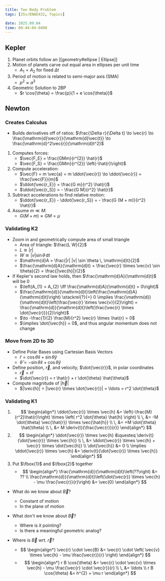 ```yaml
---
title: Two Body Problem
tags: [25s/ENAE432, Topics]

date: 2025.09.04
time: 09:44:04-0400
---
```


<!-- - TODO: image of two body problem -->

## Kepler

1. Planet orbits follow an [[geometry#ellipse | Ellipse]]
2. Motion of planets carve out equal area in ellipses per unit time
    - $A_{1} = A_{2}$ for fixed $\Delta t$
3. Period of motion is related to semi-major axis (SMA)
    - $p^2 \approx a^3$
4. Geometric Solution to 2BP
    - $r \cos{\theta} = \frac{p}{1 + e \cos{\theta}}$

## Newton

<!-- - TODO: image of two body problem with forces -->

### Creates Calculus

- Builds derivatives off of ratios: $\frac{\Delta r}{\Delta t} \to \vec{r} \to \frac{\mathrm{d}\vec{r}}{\mathrm{d}\vec{t}} \to \frac{\mathrm{d}^2\vec{r}}{\mathrm{d}t^2}$

1. Computes forces:
    - $\vec{F_E} = \frac{GMm}{r^{2}} \hat{r}$
    - $\vec{F_S} = \frac{GMm}{r^{2}} \left(-\hat{r}\right)$
2. Compute acceleration:
    - $\vec{F} = m \vec{a} = m \ddot{\vec{r}} \to \ddot{\vec{r}} = \frac{\vec{F}}{m}$
    - $\ddot{\vec{r_E}} = \frac{G m}{r^2} \hat{r}$
    - $\ddot{\vec{r_S}} = - \frac{G M}{r^2} \hat{r}$
3. Subtract accelerations to find relative motion:
    - $\ddot{\vec{r_E}} - \ddot{\vec{r_S}} = - \frac{G (M + m)}{r^2} \hat{r}$
4. Assume $m \ll M$:
    - $G (M + m) \approx G M = \mu$

### Validating K2

- Zoom in and geometrically compute area of small triangle
    <!-- - TODO: image of forces with triangle small area -->
    - Area of triangle: $\frac{L W}{2}$
    - $L \approxeq |r|$
    - $W \approxeq |v|\sin{\theta} \, \mathrm{d}t$
    - $\mathrm{d}A = \frac{|r| |v| \sin \theta \, \mathrm{d}t}{2}$
    - $\frac{\mathrm{d}A}{\mathrm{d}t} = \frac{\vec{r} \times \vec{v} \sin \theta}{2} = \frac{|\vec{h}|}{2}$
- If Kepler's second law holds, then $\frac{\mathrm{d}A}{\mathrm{d}t}$ will be $0$
    - $\left(A_{1} = A_{2} \iff \frac{\mathrm{d}A}{\mathrm{d}t} = 0\right)$
    - $\frac{\mathrm{d}}{\mathrm{d}t}\left(\frac{\mathrm{d}A}{\mathrm{d}t}\right) \stackrel{?}{=} 0 \implies \frac{\mathrm{d}}{\mathrm{d}t}\left(\frac{\vec{r} \times \vec{v}}{2}\right) = \frac{\mathrm{d}}{\mathrm{d}t}\left(\frac{\vec{r} \times \dot{\vec{r}}}{2}\right)$
    - $\to -\frac{1}{2} \frac{M}{r^2} \vec{r} \times \hat{r} = 0$
    - $\implies \dot{\vec{h}} = 0$, and thus angular momentum does not change

### Move from 2D to 3D

- Define Polar Bases using Cartesian Basis Vectors
    - $\hat{r} = \cos \theta \hat{x} + \sin \theta \hat{y}$
    - $\hat{\theta} = - \sin \theta \hat{x} + \cos \theta \hat{y}$
- Define position, $\vec{r}$, and velocity, $\dot{\vec{r}}$, in polar coordinates
    - $\vec{r} = r \hat{r}$
    - $\dot{\vec{r}} = r \hat{r} + r \dot{\theta} \hat{\theta}$
- Compute magnitude of $|\vec{h}|$
    - $|\vec{h}| = |\vec{r} \times \dot{\vec{r}}| = \ldots = r^2 \dot{\theta}$

### Validating K1

1. $$
        \begin{align*}
            \ddot{\vec{r}} \times \vec{h} &= \left(-\frac{M}{r^2}\hat{r}\right) \times \left( r^2 \dot{\theta} \hat{h} \right) \\
            \, &= -M \dot{\theta} \vec{\hat{r}} \times \vec{\hat{h}} \\
            \, &= +M \dot{\theta} \hat{\theta} \\
            \, &= M \deriv{t}{\frac{\vec{r}}{r}}
        \end{align*}
   $$
2. $$
        \begin{align*}
            \ddot{\vec{r}} \times \vec{h} &\questeq \deriv{t}{\dot{\vec{r}} \times \vec{h}} \\
            \, &= \ddot{\vec{r}} \times \vec{h} + \vec{r} \times \dot{\vec{h}} \\
            \dot{\vec{h}} &= 0 \\
            \implies \ddot{\vec{r}} \times \vec{h} &= \deriv{t}{\dot{\vec{r}} \times \vec{h}}
        \end{align*}
   $$
3. Put $\fbox{1}$ and $\fbox{2}$ together
    - $$
        \begin{align*}
            \frac{\mathrm{d}}{\mathrm{d}t}\left(??\right) &= ?? \\
            \frac{\mathrm{d}}{\mathrm{d}t}\left(\dot{\vec{r}} \times \vec{h} - \mu \frac{\vec{r}}{r}\right) &= \vec{0}
        \end{align*}
      $$

- What do we know about $\vec{B}$?
    - Constant of motion
    - In the plane of motion
- What don't we know about $\vec{B}$?

    - Where is it pointing?
    - Is there a meaningful geometric analog?

- Where is $\vec{B}$ wrt. $\vec{r}$?
    - $$
        \begin{align*}
            \vec{r} \cdot \vec{B} &= \vec{r} \cdot \left( \vec{v} \times \vec{h} - \mu \frac{\vec{r}}{r} \right)
        \end{align*}
      $$
    - $$
        \begin{align*}
            r B \cos{\theta} &= \vec{r} \cdot \vec{v} \times \vec{h} - \mu \frac{\vec{r} \cdot \vec{r}}{r} \\
            \, &= \ldots \\
            r B \cos{\theta} &= h^{2} + \mu r
        \end{align*}
      $$
